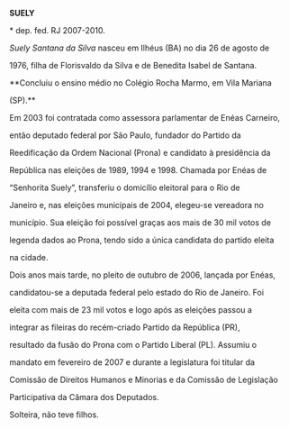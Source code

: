 **SUELY**



\* dep. fed. RJ 2007-2010.



*Suely Santana da Silva* nasceu em Ilhéus (BA) no dia 26 de agosto de

1976, filha de Florisvaldo da Silva e de Benedita Isabel de Santana.



**Concluiu o ensino médio no Colégio Rocha Marmo, em Vila Mariana

(SP).**



Em 2003 foi contratada como assessora parlamentar de Enéas Carneiro,

então deputado federal por São Paulo, fundador do Partido da

Reedificação da Ordem Nacional (Prona) e candidato à presidência da

República nas eleições de 1989, 1994 e 1998. Chamada por Enéas de

“Senhorita Suely”, transferiu o domicílio eleitoral para o Rio de

Janeiro e, nas eleições municipais de 2004, elegeu-se vereadora no

município. Sua eleição foi possível graças aos mais de 30 mil votos de

legenda dados ao Prona, tendo sido a única candidata do partido eleita

na cidade.



Dois anos mais tarde, no pleito de outubro de 2006, lançada por Enéas,

candidatou-se a deputada federal pelo estado do Rio de Janeiro. Foi

eleita com mais de 23 mil votos e logo após as eleições passou a

integrar as fileiras do recém-criado Partido da República (PR),

resultado da fusão do Prona com o Partido Liberal (PL). Assumiu o

mandato em fevereiro de 2007 e durante a legislatura foi titular da

Comissão de Direitos Humanos e Minorias e da Comissão de Legislação

Participativa da Câmara dos Deputados.



Solteira, não teve filhos.



